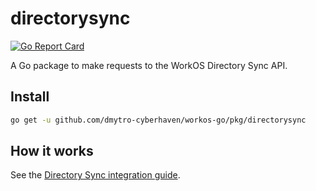 # directorysync

[![Go Report Card](https://img.shields.io/badge/dev-reference-007d9c?logo=go&logoColor=white&style=flat)](https://pkg.go.dev/github.com/dmytro-cyberhaven/workos-go/pkg/directorysync)

A Go package to make requests to the WorkOS Directory Sync API.

## Install

```sh
go get -u github.com/dmytro-cyberhaven/workos-go/pkg/directorysync
```

## How it works

See the [Directory Sync integration guide](https://workos.com/docs/directory-sync/guide).
